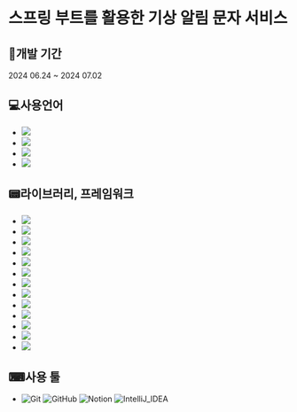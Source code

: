 # 스프링 부트를 활용한 기상 알림 문자 서비스

## 📆개발 기간
2024 06.24 ~ 2024 07.02

## 💻사용언어
- <img src="https://img.shields.io/badge/JavaScript-F7DF1E?style=flat-square&logo=javascript&logoColor=black"/>
- <img src="https://img.shields.io/badge/CSS3-1572B6?style=flat-square&logo=css3&logoColor=white"/>
- <img src="https://img.shields.io/badge/HTML5-E34F26?style=flat-square&logo=html5&logoColor=white"/>
- <img src="https://img.shields.io/badge/java-007396?style=for-the-badge&logo=OpenJDK&logoColor=white">

## 📟라이브러리, 프레임워크
- <img src="https://img.shields.io/badge/Spring-6DB33F?style=for-the-badge&logo=Spring&logoColor=white">
- <img src="https://img.shields.io/badge/springboot-6DB33F?style=for-the-badge&logo=springboot&logoColor=white">
- <img src="https://img.shields.io/badge/Spring Security-6DB33F?style=for-the-badge&logo=Spring Security&logoColor=white">
- <img src="https://img.shields.io/badge/Thymeleaf-00FF00?style=flat-square&logoColor=white">
- <img src="https://img.shields.io/badge/Bootstrapap-7952B3?style=flat-square&logo=bootstrap&logoColor=white"/>
- <img src="https://img.shields.io/badge/jQuery-0769AD?style=flat-square&logo=jQuery&logoColor=white"/>
- <img src="https://img.shields.io/badge/GitHub-181717?style=flat-square&logo=GitHub&logoColor=white"/>
- <img src="https://img.shields.io/badge/Thymeleaf-C6EBBE?style=for-the-badge&logoColor=white">
- <img src="https://img.shields.io/badge/Ajax-4FB0C6?style=for-the-badge&logoColor=white">
- <img src="https://img.shields.io/badge/JPA-686868?style=for-the-badge&logoColor=white">
- <img src="https://img.shields.io/badge/mariaDB-003545?style=for-the-badge&logo=mariaDB&logoColor=white"> 
- <img src="https://img.shields.io/badge/HeidiSQL-DFD9E2?style=for-the-badge&logoColor=white">
- <img src="https://img.shields.io/badge/Lombok-E4D9FF?style=for-the-badge&logoColor=white">

## ⌨사용 툴
- ![Git](https://img.shields.io/badge/Git-F05032?style=flat-square&logo=Git&logoColor=white) ![GitHub](https://img.shields.io/badge/GitHub-181717?style=flat-square&logo=GitHub&logoColor=white) ![Notion](https://img.shields.io/badge/Notion-000000?style=flat-square&logo=Notion&logoColor=white) ![IntelliJ_IDEA](https://img.shields.io/badge/IntelliJ_IDEA-000000?style=flat-square&logo=IntelliJ%20IDEA&logoColor=white)
